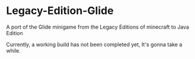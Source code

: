 # Legacy-Edition-Glide
A port of the Glide minigame from the Legacy Editions of minecraft to Java Edition 

Currently, a working build has not been completed yet, It's gonna take a while.